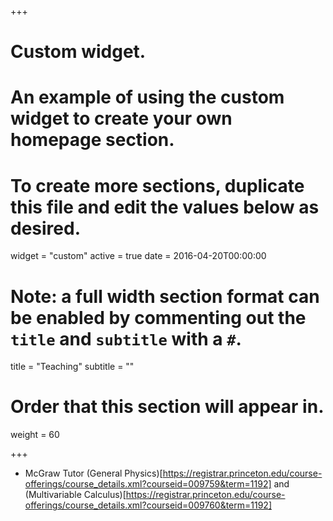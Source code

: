+++
# Custom widget.
# An example of using the custom widget to create your own homepage section.
# To create more sections, duplicate this file and edit the values below as desired.
widget = "custom"
active = true
date = 2016-04-20T00:00:00

# Note: a full width section format can be enabled by commenting out the `title` and `subtitle` with a `#`.
title = "Teaching"
subtitle = ""

# Order that this section will appear in.
weight = 60

+++

- McGraw Tutor (General Physics)[https://registrar.princeton.edu/course-offerings/course_details.xml?courseid=009759&term=1192] and (Multivariable Calculus)[https://registrar.princeton.edu/course-offerings/course_details.xml?courseid=009760&term=1192]
